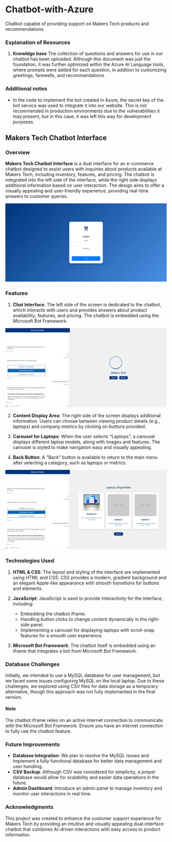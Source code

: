 # Chatbot-with-Azure
Chatbot capable of providing support on Makers Tech products and recommendations

### Explanation of Resources
1. **Knowldge base** The collection of questions and answers for use in our chatbot has been uploaded. Although this document was just the foundation, it was further optimized within the Azure AI Language tools, where prompts were added for each question, in addition to customizing greetings, farewells, and recommendations


### Additional notes
- In the code to implement the bot created in Azure, the secret key of the bot service was used to integrate it into our website. This is not recommended in production environments due to the vulnerabilities it may present, but in this case, it was left this way for development purposes.


## Makers Tech Chatbot Interface

### Overview
**Makers Tech Chatbot Interface** is a dual interface for an e-commerce chatbot designed to assist users with inquiries about products available at Makers Tech, including inventory, features, and pricing. The chatbot is integrated into the left side of the interface, while the right side displays additional information based on user interaction. The design aims to offer a visually appealing and user-friendly experience, providing real-time answers to customer queries.

![login](login.png)

### Features
1. **Chat Interface**: The left side of the screen is dedicated to the chatbot, which interacts with users and provides answers about product availability, features, and pricing. The chatbot is embedded using the Microsoft Bot Framework.

![home](home.png)

2. **Content Display Area**: The right side of the screen displays additional information. Users can choose between viewing product details (e.g., laptops) and company metrics by clicking on buttons provided.

3. **Carousel for Laptops**: When the user selects "Laptops", a carousel displays different laptop models, along with images and features. The carousel is styled to make navigation easy and visually appealing.

4. **Back Button**: A "Back" button is available to return to the main menu after selecting a category, such as laptops or metrics.

![laptops](laptops.png)

### Technologies Used
1. **HTML & CSS**: The layout and styling of the interface are implemented using HTML and CSS. CSS provides a modern, gradient background and an elegant Apple-like appearance with smooth transitions for buttons and elements.

2. **JavaScript**: JavaScript is used to provide interactivity for the interface, including:
   - Embedding the chatbot iframe.
   - Handling button clicks to change content dynamically in the right-side panel.
   - Implementing a carousel for displaying laptops with scroll-snap features for a smooth user experience.

3. **Microsoft Bot Framework**: The chatbot itself is embedded using an iframe that integrates a bot from Microsoft Bot Framework.

### Database Challenges
Initially, we intended to use a MySQL database for user management, but we faced some issues configuring MySQL on the local laptop. Due to these challenges, we explored using CSV files for data storage as a temporary alternative, though this approach was not fully implemented in the final version.

#### Note
The chatbot iframe relies on an active internet connection to communicate with the Microsoft Bot Framework. Ensure you have an internet connection to fully use the chatbot feature.

### Future Improvements
- **Database Integration**: We plan to resolve the MySQL issues and implement a fully functional database for better data management and user handling.
- **CSV Backup**: Although CSV was considered for simplicity, a proper database would allow for scalability and easier data operations in the future.
- **Admin Dashboard**: Introduce an admin panel to manage inventory and monitor user interactions in real time.

### Acknowledgments
This project was created to enhance the customer support experience for Makers Tech by providing an intuitive and visually appealing dual-interface chatbot that combines AI-driven interactions with easy access to product information.

